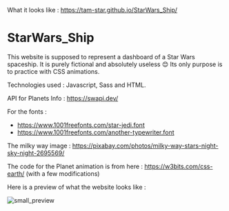 What it looks like : https://tam-star.github.io/StarWars_Ship/

# StarWars_Ship

This website is supposed to represent a dashboard of a Star Wars spaceship. It is purely fictional and absolutely useless 😊
Its only purpose is to practice with CSS animations.

Technologies used : Javascript, Sass and HTML. 

API for Planets Info : https://swapi.dev/ 

For the fonts :
- https://www.1001freefonts.com/star-jedi.font
- https://www.1001freefonts.com/another-typewriter.font

The milky way image : https://pixabay.com/photos/milky-way-stars-night-sky-night-2695569/

The code for the Planet animation is from here : https://w3bits.com/css-earth/ (with a few modifications)

Here is a preview of what the website looks like :

![small_preview](https://user-images.githubusercontent.com/58629427/136278904-731c6fb9-c71a-4720-a9c8-073362327953.png)

